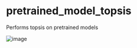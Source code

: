 # pretrained_model_topsis
Performs topsis on pretrained models

![image](https://github.com/user-attachments/assets/e7772024-fb07-45bd-8af3-9a17166a2eef)



